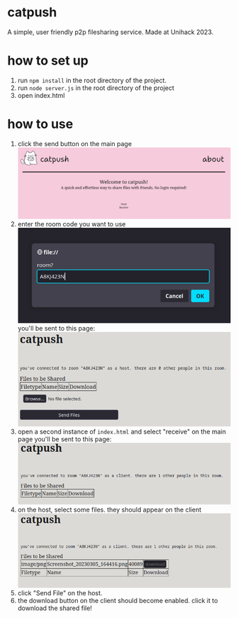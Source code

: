# catpush
A simple, user friendly p2p filesharing service.
Made at Unihack 2023.

# how to set up
1. run `npm install` in the root directory of the project.
2. run `node server.js` in the root directory of the project
3. open index.html

# how to use
1. click the send button on the main page
![main page](readme-assets/mainpage.png)
2. enter the room code you want to use
![join room](readme-assets/joinroom.png)
you'll be sent to this page:
![host room screen](readme-assets/hostscreen.png)
3. open a second instance of `index.html` and select "receive" on the main page
you'll be sent to this page:
![client room screen](readme-assets/clientscreen.png)
4. on the host, select some files. they should appear on the client
![file select preview](readme-assets/clientdownload.png)
5. click "Send File" on the host.
6. the download button on the client should become enabled. click it to download the shared file!
